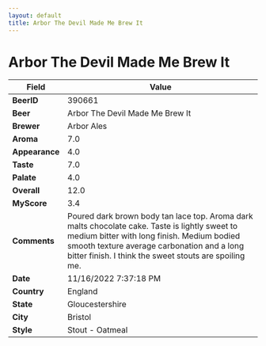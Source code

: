 ```yaml
---
layout: default
title: Arbor The Devil Made Me Brew It
---
```


# Arbor The Devil Made Me Brew It

| Field         | Value     |
|---------------|-----------|
| **BeerID** | 390661 |
| **Beer** | Arbor The Devil Made Me Brew It |
| **Brewer** | Arbor Ales |
| **Aroma** | 7.0 |
| **Appearance** | 4.0 |
| **Taste** | 7.0 |
| **Palate** | 4.0 |
| **Overall** | 12.0 |
| **MyScore** | 3.4 |
| **Comments** | Poured dark brown body tan lace top. Aroma dark malts chocolate cake. Taste is lightly sweet to medium bitter with long finish. Medium bodied smooth texture average carbonation and a long bitter finish.  I think the sweet stouts are spoiling me. |
| **Date** | 11/16/2022 7:37:18 PM |
| **Country** | England |
| **State** | Gloucestershire |
| **City** | Bristol |
| **Style** | Stout - Oatmeal |
